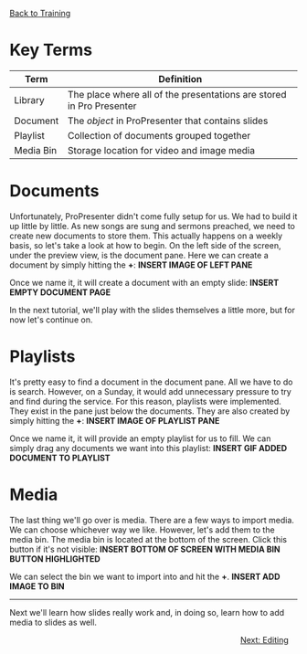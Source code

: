 <!-- TITLE: 201 - Creation -->
<!-- SUBTITLE: Here is where the creation juices shall begin to flow -->

[Back to Training](/media/training)
# Key Terms
| Term | Definition |
| --- | --- |
| Library |  The place where all of the presentations are stored in Pro Presenter |
| Document | The _object_ in ProPresenter that contains slides |
| Playlist | Collection of documents grouped together |
| Media Bin | Storage location for video and image media |

# Documents
Unfortunately, ProPresenter didn't come fully setup for us. We had to build it up little by little. As new songs are sung and sermons preached, we need to create new documents to store them. This actually happens on a weekly basis, so let's take a look at how to begin. On the left side of the screen, under the preview view, is the document pane. Here we can create a document by simply hitting the **+**:
**INSERT IMAGE OF LEFT PANE**

Once we name it, it will create a document with an empty slide:
**INSERT EMPTY DOCUMENT PAGE**

In the next tutorial, we'll play with the slides themselves a little more, but for now let's continue on.
# Playlists
It's pretty easy to find a document in the document pane. All we have to do is search. However, on a Sunday, it would add unnecessary pressure to try and find during the service. For this reason, playlists were implemented. They exist in the pane just below the documents. They are also created by simply hitting the **+**:
**INSERT IMAGE OF PLAYLIST PANE**

Once we name it, it will provide an empty playlist for us to fill. We can simply drag any documents we want into this playlist:
**INSERT GIF ADDED DOCUMENT TO PLAYLIST**

# Media
The last thing we'll go over is media. There are a few ways to import media. We can choose whichever way we like. However, let's add them to the media bin. The media bin is located at the bottom of the screen. Click this button if it's not visible:
**INSERT BOTTOM OF SCREEN WITH MEDIA BIN BUTTON HIGHLIGHTED**

We can select the bin we want to import into and hit the **+**.
**INSERT ADD IMAGE TO BIN**

---

Next we'll learn how slides really work and, in doing so, learn how to add media to slides as well.

<div style="text-align:right"><a href="/media/training-pages/202">Next: Editing</a>&nbsp;&nbsp;&nbsp;&nbsp;</div>